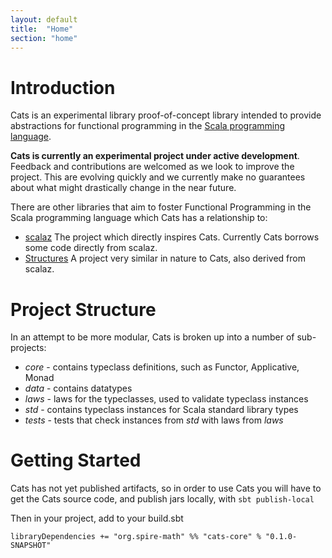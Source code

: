 ```yaml
---
layout: default
title:  "Home"
section: "home"
---
```


<a name="Introduction"></a>
# Introduction

Cats is an experimental library proof-of-concept library intended to provide abstractions for functional programming in the [Scala programming language](https://scala-lang.org).

<div class="msg warn">
  <p><strong>Cats is currently an experimental project under active development</strong>. Feedback and contributions are welcomed as we look to improve the project. This are evolving quickly and we currently make no guarantees about what might drastically change in the near future.</p>
</div>

There are other libraries that aim to foster Functional Programming in the Scala programming language which Cats has a relationship to:

* [scalaz](https://github.com/scalaz/scalaz) The project which directly inspires Cats. Currently Cats borrows some code directly from scalaz.
* [Structures](https://github.com/mpilquist) A project very similar in nature to Cats, also derived from scalaz.

<a name="project-structor"></a>
# Project Structure

In an attempt to be more modular, Cats is broken up into a number of sub-projects:

* *core* - contains typeclass definitions, such as Functor, Applicative, Monad
* *data* - contains datatypes
* *laws* - laws for the typeclasses, used to validate typeclass instances
* *std* - contains typeclass instances for Scala standard library types
* *tests* - tests that check instances from *std* with laws from *laws*

<a name="getting-started"></a>
# Getting Started

Cats has not yet published artifacts, so in order to use Cats you will have to get the Cats source code, and publish jars locally, with `sbt publish-local`

Then in your project, add to your build.sbt

    libraryDependencies += "org.spire-math" %% "cats-core" % "0.1.0-SNAPSHOT"

